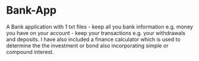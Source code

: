 # Bank-App
A Bank application with 1 txt files  - keep all you bank information e.g. money you have on your account - keep your transactions e.g. your withdrawals and deposits.
I have also included a finance calculator which is used to determine the the investment or bond also incorporating simple or compound interest.
